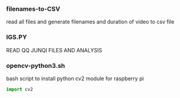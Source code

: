 ### filenames-to-CSV
read all files and generate filenames and duration of video to csv file 
### IGS.PY
READ QQ JUNQI FILES AND ANALYSIS


### opencv-python3.sh 
bash script to install python cv2 module for raspberry pi 
```python
import cv2
```
